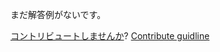 
まだ解答例がないです。

[コントリビュートしませんか](https://github.com/BFEdev/BFE.dev-solutions/blob/main/quiz/Hoisting-III_ja.md)?  [Contribute guidline](https://github.com/BFEdev/BFE.dev-solutions#how-to-contribute)
